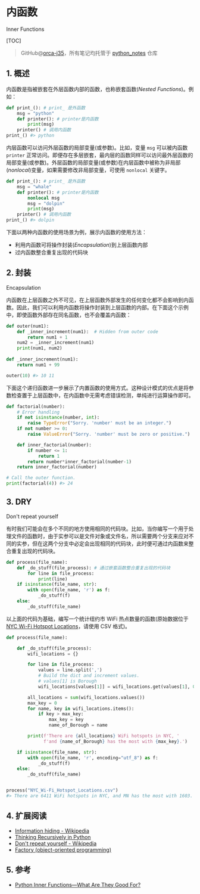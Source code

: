 # 内函数

Inner Functions

[TOC]

> GitHub@[orca-j35](https://github.com/orca-j35)，所有笔记均托管于 [python_notes](https://github.com/orca-j35/python_notes) 仓库

## 1. 概述

内函数是指被嵌套在外层函数内部的函数，也称嵌套函数(*Nested* *Functions*)。例如：

```python
def print_(): # print_ 是外函数
    msg = "python"
    def printer(): # printer是内函数
        print(msg)
    printer() # 调用内函数
print_() #> python
```

内层函数可以访问外层函数的局部变量(或参数)。比如，变量 `msg` 可以被内函数 `printer` 正常访问。即便存在多层嵌套，最内层的函数同样可以访问最外层函数的局部变量(或参数)。外层函数的局部变量(或参数)在内层函数中被称为非局部(*nonlocal*)变量，如果需要修改非局部变量，可使用 `nonlocal` 关键字。

```python
def print_(): # print_ 是外函数
    msg = "whale"
    def printer(): # printer是内函数
        nonlocal msg
        msg = "dolpin"
        print(msg)
    printer() # 调用内函数
print_() #> dolpin
```

下面以两种内函数的使用场景为例，展示内函数的使用方法：

- 利用内函数可将操作封装(*Encapsulation*)到上层函数内部
- 过内函数整合重复出现的代码块

## 2. 封装

Encapsulation

内函数在上层函数之外不可见，在上层函数外部发生的任何变化都不会影响到内函数。因此，我们可以利用内函数将操作封装到上层函数的内部。在下面这个示例中，即使函数外部存在同名函数，也不会覆盖内函数：

```python
def outer(num1):
    def _inner_increment(num1):  # Hidden from outer code
        return num1 + 1
    num2 = _inner_increment(num1)
    print(num1, num2)
    
def _inner_increment(num1):
    return num1 + 99

outer(10) #> 10 11
```

下面这个递归函数进一步展示了内置函数的使用方式。这种设计模式的优点是将参数检查置于上层函数中，在内函数中无需考虑错误检测，单纯进行运算操作即可。

```python
def factorial(number):
    # Error handling
    if not isinstance(number, int):
        raise TypeError("Sorry. 'number' must be an integer.")
    if not number >= 0:
        raise ValueError("Sorry. 'number' must be zero or positive.")

    def inner_factorial(number):
        if number <= 1:
            return 1
        return number*inner_factorial(number-1)
    return inner_factorial(number)

# Call the outer function.
print(factorial(4)) #> 24
```

## 3. DRY

Don't repeat yourself

有时我们可能会在多个不同的地方使用相同的代码块。比如，当你编写一个用于处理文件的函数时，由于实参可以是文件对象或文件名，所以需要两个分支来应对不同的实参，但在这两个分支中必定会出现相同的代码块，此时便可通过内函数来整合重复出现的代码块。

```python
def process(file_name):
    def _do_stuff(file_process): # 通过嵌套函数整合重复出现的代码块
        for line in file_process:
            print(line)
    if isinstance(file_name, str):
        with open(file_name, 'r') as f:
            _do_stuff(f)
    else:
        _do_stuff(file_name)
```

以上面的代码为基础，编写一个统计纽约市 WiFi 热点数量的函数(原始数据位于 [NYC Wi-Fi Hotspot Locations](https://data.cityofnewyork.us/City-Government/NYC-Wi-Fi-Hotspot-Locations/yjub-udmw)，请使用 CSV 格式)。

```python
def process(file_name):

    def _do_stuff(file_process):
        wifi_locations = {}

        for line in file_process:
            values = line.split(',')
            # Build the dict and increment values.
            # values[1] is Borough
            wifi_locations[values[1]] = wifi_locations.get(values[1], 0) + 1

        all_locations = sum(wifi_locations.values())
        max_key = 0
        for name, key in wifi_locations.items():
            if key > max_key:
                max_key = key
                name_of_Borough = name

        print(f'There are {all_locations} WiFi hotspots in NYC, '
              f'and {name_of_Borough} has the most with {max_key}.')

    if isinstance(file_name, str):
        with open(file_name, 'r', encoding="utf_8") as f:
            _do_stuff(f)
    else:
        _do_stuff(file_name)


process("NYC_Wi-Fi_Hotspot_Locations.csv")
#> There are 6411 WiFi hotspots in NYC, and MN has the most with 1603.
```

## 4. 扩展阅读

- [Information hiding - Wikipedia](https://en.wikipedia.org/wiki/Information_hiding)
- [Thinking Recursively in Python](https://realpython.com/python-thinking-recursively/)
- [Don't repeat yourself - Wikipedia](https://en.wikipedia.org/wiki/Don't_repeat_yourself)
- [Factory (object-oriented programming)](https://en.wikipedia.org/wiki/Factory_(object-oriented_programming))

## 5. 参考

- [Python Inner Functions—What Are They Good For?](https://realpython.com/inner-functions-what-are-they-good-for/)
